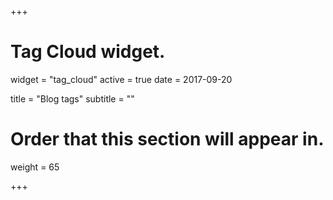 +++
# Tag Cloud widget.
widget = "tag_cloud"
active = true
date = 2017-09-20

title = "Blog tags"
subtitle = ""

# Order that this section will appear in.
weight = 65

+++
